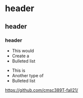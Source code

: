 # header
## header
### header


* This would
* Create a 
* Bulleted list

- This is 
- Another type of 
- Bulleted list


<https://github.com/cmsc389T-fall21/>
